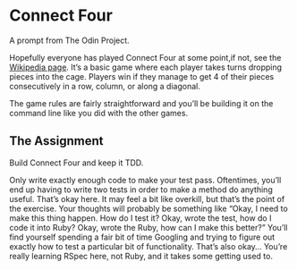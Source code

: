 # Connect Four

A prompt from The Odin Project.

Hopefully everyone has played Connect Four at some point,if not, see the [Wikipedia page](https://en.wikipedia.org/wiki/Connect_Four). It’s a basic game where each player takes turns dropping pieces into the cage. Players win if they manage to get 4 of their pieces consecutively in a row, column, or along a diagonal.

The game rules are fairly straightforward and you’ll be building it on the command line like you did with the other games.

## The Assignment

Build Connect Four and keep it TDD. 

Only write exactly enough code to make your test pass. Oftentimes, you’ll end up having to write two tests in order to make a method do anything useful. That’s okay here. It may feel a bit like overkill, but that’s the point of the exercise. Your thoughts will probably be something like “Okay, I need to make this thing happen. How do I test it? Okay, wrote the test, how do I code it into Ruby? Okay, wrote the Ruby, how can I make this better?” You’ll find yourself spending a fair bit of time Googling and trying to figure out exactly how to test a particular bit of functionality. That’s also okay… You’re really learning RSpec here, not Ruby, and it takes some getting used to.